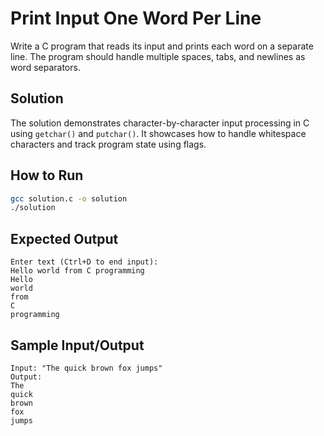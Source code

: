 # Print Input One Word Per Line

Write a C program that reads its input and prints each word on a separate line. The program should handle multiple spaces, tabs, and newlines as word separators.

## Solution
The solution demonstrates character-by-character input processing in C using `getchar()` and `putchar()`. It showcases how to handle whitespace characters and track program state using flags.

## How to Run
```bash
gcc solution.c -o solution
./solution
```

## Expected Output
```
Enter text (Ctrl+D to end input):
Hello world from C programming
Hello
world
from
C
programming
```

## Sample Input/Output
```
Input: "The quick brown fox jumps"
Output:
The
quick
brown
fox
jumps
```
